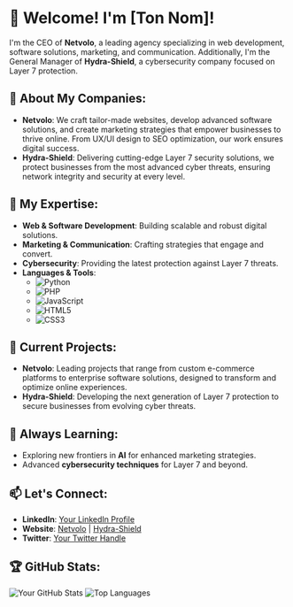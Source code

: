 
# 👋 Welcome! I'm [Ton Nom]!

I'm the CEO of **Netvolo**, a leading agency specializing in web development, software solutions, marketing, and communication. Additionally, I'm the General Manager of **Hydra-Shield**, a cybersecurity company focused on Layer 7 protection.

## 🏢 About My Companies:
- **Netvolo**: We craft tailor-made websites, develop advanced software solutions, and create marketing strategies that empower businesses to thrive online. From UX/UI design to SEO optimization, our work ensures digital success.
- **Hydra-Shield**: Delivering cutting-edge Layer 7 security solutions, we protect businesses from the most advanced cyber threats, ensuring network integrity and security at every level.

## 🔧 My Expertise:
- **Web & Software Development**: Building scalable and robust digital solutions.
- **Marketing & Communication**: Crafting strategies that engage and convert.
- **Cybersecurity**: Providing the latest protection against Layer 7 threats.
- **Languages & Tools**:
  - ![Python](https://img.shields.io/badge/Python-3776AB?style=for-the-badge&logo=python&logoColor=white)
  - ![PHP](https://img.shields.io/badge/PHP-777BB4?style=for-the-badge&logo=php&logoColor=white)
  - ![JavaScript](https://img.shields.io/badge/JavaScript-F7DF1E?style=for-the-badge&logo=javascript&logoColor=black)
  - ![HTML5](https://img.shields.io/badge/HTML5-E34F26?style=for-the-badge&logo=html5&logoColor=white)
  - ![CSS3](https://img.shields.io/badge/CSS3-1572B6?style=for-the-badge&logo=css3&logoColor=white)

## 🚀 Current Projects:
- **Netvolo**: Leading projects that range from custom e-commerce platforms to enterprise software solutions, designed to transform and optimize online experiences.
- **Hydra-Shield**: Developing the next generation of Layer 7 protection to secure businesses from evolving cyber threats.

## 🌱 Always Learning:
- Exploring new frontiers in **AI** for enhanced marketing strategies.
- Advanced **cybersecurity techniques** for Layer 7 and beyond.

## 📫 Let's Connect:
- **LinkedIn**: [Your LinkedIn Profile](https://www.linkedin.com)
- **Website**: [Netvolo](https://www.netvolo.com) | [Hydra-Shield](https://www.hydra-shield.com)
- **Twitter**: [Your Twitter Handle](https://www.twitter.com)

## 🏆 GitHub Stats:
![Your GitHub Stats](https://github-readme-stats.vercel.app/api?username=kenzosrz&show_icons=true&theme=radical)
![Top Languages](https://github-readme-stats.vercel.app/api/top-langs/?username=kenzosrz&layout=compact&theme=radical)
